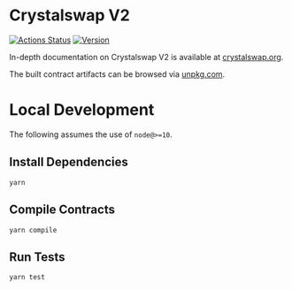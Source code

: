 # Crystalswap V2

[![Actions Status](https://github.com/Crystalswap/crystalswap-v2-core/workflows/CI/badge.svg)](https://github.com/Crystalswap/crystalswap-v2-core/actions)
[![Version](https://img.shields.io/npm/v/@crystalswap/v2-core)](https://www.npmjs.com/package/@crystalswap/v2-core)

In-depth documentation on Crystalswap V2 is available at [crystalswap.org](https://crystalswap.org/docs).

The built contract artifacts can be browsed via [unpkg.com](https://unpkg.com/browse/@crystalswap/v2-core@latest/).

# Local Development

The following assumes the use of `node@>=10`.

## Install Dependencies

`yarn`

## Compile Contracts

`yarn compile`

## Run Tests

`yarn test`
